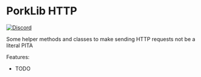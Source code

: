 # PorkLib HTTP

[![Discord](https://img.shields.io/discord/428813657816956929.svg)](https://discord.gg/FrBHHCk)

Some helper methods and classes to make sending HTTP requests not be a literal PITA

Features:

- TODO
